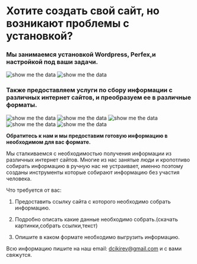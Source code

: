 # Хотите создать свой сайт, но возникают проблемы с установкой?
### Мы занимаемся установкой Wordpress, Perfex,и настройкой под ваши задачи.

![show me the data](https://boss-mag.ru/wp-content/uploads/2015/01/Perenos-sayta-1-460x270.png)
![show me the data](https://webika.site/images/perfexcrm.png)



### Также предоставляем услуги по сбору информации с различных интернет сайтов, и преобразуем ее в различные форматы.
![show me the data](https://user-images.githubusercontent.com/89390815/143532661-27cb5f1b-875d-40a3-93c1-28ea89d19eb1.png)
![show me the data](https://i0.wp.com/ezylearn.info/wp-content/uploads/2014/12/Microsoft-Excel-2013-Spreadsheet-training-courses-beginners-intermediate-advanced.png?resize=199%2C107)
![show me the data](https://i.ytimg.com/vi/RwV0SXtsW5A/default.jpg)
![show me the data](https://avtonav.ru/images/pdf.png)
![show me the data](http://1.bp.blogspot.com/_7EzF9RleSNo/RqVaFRdE8cI/AAAAAAAAAVw/JIKLE-5w6oM/s400/sadas.jpg)

**Обратитесь к нам и мы предоставим готовую информацию в необходимом для вас
формате.**



Мы сталкиваемся с необходимостью получения информации из различных интернет сайтов. Многие из нас занятые люди и кропотливо собирать информацию в ручную нас не устраивает, именно поэтому созданы
инструменты которые собирают информацию без участия человека.

Что требуется от вас:

1.  Предоставить ссылку сайта с которого необходимо собрать информацию.

2.  Подробно описать какие данные необходимо собрать.(скачать картинки,собрать
    ссылки,текст)

3.  Опишите в каком формате необходимо выгрузить информацию.

Всю информацию пишите на наш email: dcikirev@gmail.com и с вами
свяжутся.







